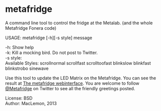 metafridge
==========

A command line tool to control the fridge at the Metalab. (and the whole Metafridge Fonera code)

USAGE: metafridge [-h][-s style] message

-h: Show help  
-k: Kill a mocking bird. Do not post to Twitter.  
-s style:  
	 Available Styles:
		scrollnormal
		scrollfast
		scrolltoofast
		blinkslow
		blinkfast
		blinkstrobo
		sinewave

Use this tool to update the LED Matrix on the Metafridge. You can see the result at [The metafridge webinterface][2].
You are welcome to follow [@Metafridge][1] on Twitter to see all the friendly greetings posted.

License: BSD  
Author: MacLemon, 2013

[1]:https://twitter.com/metafridge
[2]:http://metafridge.metalab.at/
